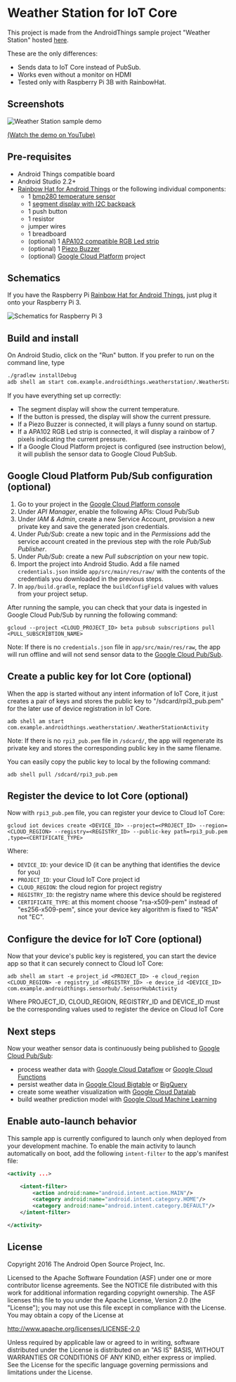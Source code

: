 # Weather Station for IoT Core

This project is made from the AndroidThings sample project "Weather Station" hosted [here](https://github.com/AndroidThings/).

These are the only differences:
- Sends data to IoT Core instead of PubSub.
- Works even without a monitor on HDMI
- Tested only with Raspberry Pi 3B with RainbowHat.


## Screenshots

![Weather Station sample demo][demo-gif]

[(Watch the demo on YouTube)][demo-yt]

## Pre-requisites

- Android Things compatible board
- Android Studio 2.2+
- [Rainbow Hat for Android Things](https://shop.pimoroni.com/products/rainbow-hat-for-android-things) or the following individual components:
    - 1 [bmp280 temperature sensor](https://www.adafruit.com/product/2651)
    - 1 [segment display with I2C backpack](https://www.adafruit.com/product/879)
    - 1 push button
    - 1 resistor
    - jumper wires
    - 1 breadboard
    - (optional) 1 [APA102 compatible RGB Led strip](https://www.adafruit.com/product/2241)
    - (optional) 1 [Piezo Buzzer](https://www.adafruit.com/products/160)
    - (optional) [Google Cloud Platform](https://cloud.google.com/) project

## Schematics

If you have the Raspberry Pi [Rainbow Hat for Android Things](https://shop.pimoroni.com/products/rainbow-hat-for-android-things), just plug it onto your Raspberry Pi 3.

![Schematics for Raspberry Pi 3](rpi3_schematics.png)

## Build and install

On Android Studio, click on the "Run" button.
If you prefer to run on the command line, type
```bash
./gradlew installDebug
adb shell am start com.example.androidthings.weatherstation/.WeatherStationActivity
```

If you have everything set up correctly:
- The segment display will show the current temperature.
- If the button is pressed, the display will show the current pressure.
- If a Piezo Buzzer is connected, it will plays a funny sound on startup.
- If a APA102 RGB Led strip is connected, it will display a rainbow of 7 pixels indicating the current pressure.
- If a Google Cloud Platform project is configured (see instruction below), it will publish the sensor data to Google Cloud PubSub.

## Google Cloud Platform Pub/Sub configuration (optional)

1. Go to your project in the [Google Cloud Platform console](https://console.cloud.google.com/)
1. Under *API Manager*, enable the following APIs: Cloud Pub/Sub
1. Under *IAM & Admin*, create a new Service Account, provision a new private key and save the generated json credentials.
1. Under *Pub/Sub*: create a new topic and in the *Permissions* add the service account created in the previous step with the role *Pub/Sub Publisher*.
1. Under *Pub/Sub*: create a new *Pull subscription* on your new topic.
1. Import the project into Android Studio. Add a file named `credentials.json` inside `app/src/main/res/raw/` with the contents of the credentials you downloaded in the previous steps.
1. In `app/build.gradle`, replace the `buildConfigField` values with values from your project setup.

After running the sample, you can check that your data is ingested in Google Cloud Pub/Sub by running the following command:
```
gcloud --project <CLOUD_PROJECT_ID> beta pubsub subscriptions pull <PULL_SUBSCRIBTION_NAME>
```

Note: If there is no `credentials.json` file in `app/src/main/res/raw`, the app will run offline and will not send sensor data to the [Google Cloud Pub/Sub](https://cloud.google.com/pubsub/).


## Create a public key for Iot Core (optional)

When the app is started without any intent information of IoT Core, it just creates a pair of keys and stores the public key to "/sdcard/rpi3_pub.pem" for the later use of device registration in IoT Core.

```
adb shell am start com.example.androidthings.weatherstation/.WeatherStationActivity
```

Note: If there is no `rpi3_pub.pem` file in `/sdcard/`, the app will regenerate its private key and stores the corresponding public key in the same filename.

You can easily copy the public key to local by the following command:

```
adb shell pull /sdcard/rpi3_pub.pem
```


## Register the device to Iot Core (optional)

Now with `rpi3_pub.pem` file, you can register your device to Cloud IoT Core:

```
gcloud iot devices create <DEVICE_ID> --project=<PROJECT_ID> --region=<CLOUD_REGION> --registry=<REGISTRY_ID> --public-key path=rpi3_pub.pem ,type=<CERTIFICATE_TYPE>
```

Where:
- `DEVICE_ID`: your device ID (it can be anything that identifies the device for you)
- `PROJECT_ID`: your Cloud IoT Core project id
- `CLOUD_REGION`: the cloud region for project registry
- `REGISTRY_ID`: the registry name where this device should be registered
- `CERTIFICATE_TYPE`: at this moment choose "rsa-x509-pem" instead of "es256-x509-pem", since your device key algorithm is fixed to "RSA" not "EC".

## Configure the device for IoT Core (optional)

Now that your device's public key is registered, you can start the device app so that it can securely connect to Cloud IoT Core:

```
adb shell am start -e project_id <PROJECT_ID> -e cloud_region <CLOUD_REGION> -e registry_id <REGISTRY_ID> -e device_id <DEVICE_ID>  com.example.androidthings.sensorhub/.SensorHubActivity
```
Where PROJECT_ID, CLOUD_REGION, REGISTRY_ID and DEVICE_ID must be the
corresponding values used to register the device on Cloud IoT Core


## Next steps

Now your weather sensor data is continuously being published to [Google Cloud Pub/Sub](https://cloud.google.com/pubsub/):
- process weather data with [Google Cloud Dataflow](https://cloud.google.com/dataflow/) or [Google Cloud Functions](https://cloud.google.com/functions/)
- persist weather data in [Google Cloud Bigtable](https://cloud.google.com/bigtable/) or [BigQuery](https://cloud.google.com/bigquery/)
- create some weather visualization with [Google Cloud Datalab](https://cloud.google.com/datalab/)
- build weather prediction model with [Google Cloud Machine Learning](https://cloud.google.com/ml/)

## Enable auto-launch behavior

This sample app is currently configured to launch only when deployed from your
development machine. To enable the main activity to launch automatically on boot,
add the following `intent-filter` to the app's manifest file:

```xml
<activity ...>

    <intent-filter>
        <action android:name="android.intent.action.MAIN"/>
        <category android:name="android.intent.category.HOME"/>
        <category android:name="android.intent.category.DEFAULT"/>
    </intent-filter>

</activity>
```

## License

Copyright 2016 The Android Open Source Project, Inc.

Licensed to the Apache Software Foundation (ASF) under one or more contributor
license agreements.  See the NOTICE file distributed with this work for
additional information regarding copyright ownership.  The ASF licenses this
file to you under the Apache License, Version 2.0 (the "License"); you may not
use this file except in compliance with the License.  You may obtain a copy of
the License at

  http://www.apache.org/licenses/LICENSE-2.0

Unless required by applicable law or agreed to in writing, software
distributed under the License is distributed on an "AS IS" BASIS, WITHOUT
WARRANTIES OR CONDITIONS OF ANY KIND, either express or implied.  See the
License for the specific language governing permissions and limitations under
the License.

[demo-yt]: https://www.youtube.com/watch?v=FcdwfKehX_0&list=PLWz5rJ2EKKc-GjpNkFe9q3DhE2voJscDT&index=14
[demo-gif]: demo1.gif
